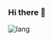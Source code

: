 ### Hi there 👋

![lang](https://github-readme-stats.vercel.app/api/top-langs/?username=MichelArts&layout=compact&show_icons=true&count_private=true)
